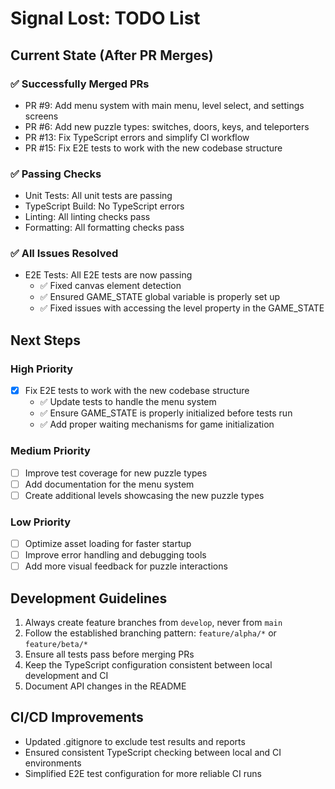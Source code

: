 # Signal Lost: TODO List

## Current State (After PR Merges)

### ✅ Successfully Merged PRs

- PR #9: Add menu system with main menu, level select, and settings screens
- PR #6: Add new puzzle types: switches, doors, keys, and teleporters
- PR #13: Fix TypeScript errors and simplify CI workflow
- PR #15: Fix E2E tests to work with the new codebase structure

### ✅ Passing Checks

- Unit Tests: All unit tests are passing
- TypeScript Build: No TypeScript errors
- Linting: All linting checks pass
- Formatting: All formatting checks pass

### ✅ All Issues Resolved

- E2E Tests: All E2E tests are now passing
  - ✅ Fixed canvas element detection
  - ✅ Ensured GAME_STATE global variable is properly set up
  - ✅ Fixed issues with accessing the level property in the GAME_STATE

## Next Steps

### High Priority

- [x] Fix E2E tests to work with the new codebase structure
  - ✅ Update tests to handle the menu system
  - ✅ Ensure GAME_STATE is properly initialized before tests run
  - ✅ Add proper waiting mechanisms for game initialization

### Medium Priority

- [ ] Improve test coverage for new puzzle types
- [ ] Add documentation for the menu system
- [ ] Create additional levels showcasing the new puzzle types

### Low Priority

- [ ] Optimize asset loading for faster startup
- [ ] Improve error handling and debugging tools
- [ ] Add more visual feedback for puzzle interactions

## Development Guidelines

1. Always create feature branches from `develop`, never from `main`
2. Follow the established branching pattern: `feature/alpha/*` or `feature/beta/*`
3. Ensure all tests pass before merging PRs
4. Keep the TypeScript configuration consistent between local development and CI
5. Document API changes in the README

## CI/CD Improvements

- Updated .gitignore to exclude test results and reports
- Ensured consistent TypeScript checking between local and CI environments
- Simplified E2E test configuration for more reliable CI runs
